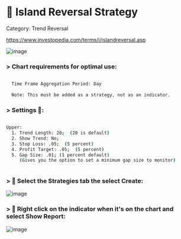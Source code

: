 # 🚀 Island Reversal Strategy

Category: Trend Reversal

https://www.investopedia.com/terms/i/islandreversal.asp

![image](https://github.com/2187Nick/thinkscript/assets/75052782/3d8478c9-4977-42e3-9821-54b1cc701f07)


### > Chart requirements for optimal use:
```bash

  Time Frame Aggregation Period: Day
  
  Note: This must be added as a strategy, not as an indicator.
```

### > Settings 👷‍:

```bash

Upper:
  1. Trend Length: 20;  (20 is default)
  2. Show Trend: No;
  3. Stop Loss: .05;  (5 percent)
  4. Profit Target: .05;  (5 percent)
  5. Gap Size: .01; (1 percent default)
     (Gives you the option to set a minimum gap size to monitor)
  

 ```
 
### > 🧪 Select the Strategies tab the select Create:
 
 ![image](https://github.com/2187Nick/thinkscript/assets/75052782/e86e73e0-7ef7-4468-9f0a-b5be91f42c79)


### > 🧪 Right click on the indicator when it's on the chart and select Show Report:
 
![image](https://github.com/2187Nick/thinkscript/assets/75052782/b92f62a8-2570-4d60-9840-12d691a886c5)







